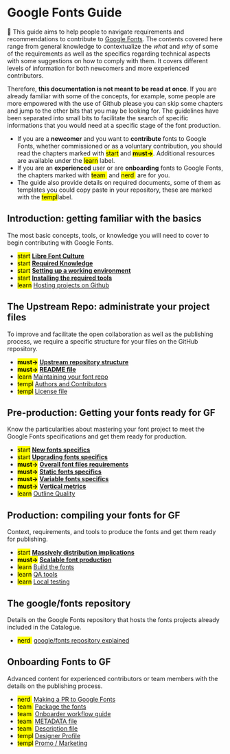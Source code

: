 <link href="style.css" rel="stylesheet">

# Google Fonts Guide

<div class="callout">

🦜 This guide aims to help people to navigate requirements and recommendations to contribute to <a href="https://fonts.google.com">Google Fonts</a>. The contents covered here range from general knowledge to contextualize the <i>what</i> and <i>why</i> of some of the requirements as well as the specifics regarding technical aspects with some suggestions on how to comply with them. It covers different levels of information for both newcomers and more experienced contributors.

Therefore, <b>this documentation is not meant to be read at once</b>. If you are already familiar with some of the concepts, for example, some people are more empowered with the use of Github please you can skip some chapters and jump to the other bits that you may be looking for. The guidelines have been separated into small bits to facilitate the search of specific informations that you would need at a specific stage of the font production.

<ul>
  <li>If you are a <b>newcomer</b> and you want to <b>contribute</b> fonts to Google Fonts, whether commissioned or as a voluntary contribution, you should read the chapters marked with 
  <mark class="blue">start</mark> and <mark class="green"><b>must&rarr;</b></mark>. Additional resources are available under the <mark class="yellow">learn</mark> label.
  </li>
  <li>
  If you are an <b>experienced</b> user or are <b>onboarding</b> fonts to Google Fonts, the chapters marked with <mark class="brown">team&nbsp;</mark> and <mark class="purple">nerd&nbsp;</mark> are for you.
  </li>
  <li>
  The guide also provide details on required documents, some of them as templates you could copy paste in your repository, these are marked with the <mark class="grey">templ</mark>label.
  </li>
</ul>

</div>


## Introduction: getting familiar with the basics

The most basic concepts, tools, or knowledge you will need to cover to begin contributing with Google Fonts.

* <mark class="blue">start</mark>
  <b>[Libre Font Culture](culture.md)</b>
* <mark class="blue">start</mark>
  <b>[Required Knowledge](https://googlefonts.github.io/gf-guide/tools.html#required-knowledge)</b>
* <mark class="blue">start</mark>
  <b>[Setting up a working environment](https://googlefonts.github.io/gf-guide/tools.html#setting-up-a-working-environment)</b> 
* <mark class="blue">start</mark>
  <b>[Installing the required tools](https://googlefonts.github.io/gf-guide/tools.html#installing-the-required-tools)</b> 
* <mark class="yellow">learn</mark>
  [Hosting projects on Github](hosting.md)

## The Upstream Repo: administrate your project files

To improve and facilitate the open collaboration as well as the publishing process, we require a specific structure for your files on the GitHub repository.

* <mark class="green"><b>must&rarr;</b></mark>
  <b>[Upstream repository structure](upstream.md)</b>
* <mark class="green"><b>must&rarr;</b></mark>
  <b>[README file](readmefile.md)</b> 
* <mark class="yellow">learn</mark>
  [Maintaining your font repo](maintaining.md) 
* <mark class="grey">templ</mark>
  [Authors and Contributors](authors.md)  
* <mark class="grey">templ</mark>
   [License file](license.md)
  

## Pre-production: Getting your fonts ready for GF

Know the particularities about mastering your font project to meet the Google Fonts specifications and get them ready for production.

* <mark class="blue">start</mark>
  <b>[New fonts specifics](https://googlefonts.github.io/gf-guide/onboarding.html#new-fonts)</b> 
* <mark class="blue">start</mark>
  <b>[Upgrading fonts specifics](https://googlefonts.github.io/gf-guide/onboarding.html#font-upgrades)</b> 
* <mark class="green"><b>must&rarr;</b></mark>
  <b>[Overall font files requirements](requirements.md)</b> 
* <mark class="green"><b>must&rarr;</b></mark>
  <b>[Static fonts specifics](statics.md)</b> 
* <mark class="green"><b>must&rarr;</b></mark>
  <b>[Variable fonts specifics](variable.md)</b>
* <mark class="green"><b>must&rarr;</b></mark>
  <b>[Vertical metrics](metrics.md)</b>
* <mark class="yellow">learn</mark>
  [Outline Quality](outlines.md)
  
<!--
* <mark class="yellow">learn</mark>
  [Refining your typeface](refining.md) 
-->

## Production: compiling your fonts for GF

Context, requirements, and tools to produce the fonts and get them ready for publishing.

* <mark class="blue">start</mark>
  <b>[Massively distribution implications](https://googlefonts.github.io/gf-guide/production.html#fonts-are-massively-distributed)</b>
* <mark class="green"><b>must&rarr;</b></mark>
  <b>[Scalable font production](https://googlefonts.github.io/gf-guide/production.html#scalable-font-production)</b>
* <mark class="yellow">learn</mark>
  [Build the fonts](build.md) 
* <mark class="yellow">learn</mark>
  [QA tools](qa.md)  
* <mark class="yellow">learn</mark>
  [Local testing](testing.md) 


## The google/fonts repository 

Details on the Google Fonts repository that hosts the fonts projects already included in the Catalogue.

* <mark class="purple">nerd&nbsp;</mark>
  [google/fonts repository explained](googlefonts.md)


## Onboarding Fonts to GF

Advanced content for experienced contributors or team members with the details on the publishing process.

* <mark class="purple">nerd&nbsp;</mark>
  [Making a PR to Google Fonts](making-pr.md) 
* <mark class="brown">team&nbsp;</mark>
  [Package the fonts](package.md) 
* <mark class="brown">team&nbsp;</mark>
  [Onboarder workflow guide](onboarder-workflow.md) 
* <mark class="brown">team&nbsp;</mark>
  [METADATA file](metadata.md) 
* <mark class="brown">team&nbsp;</mark>
  [Description file](description.md)
* <mark class="grey">templ</mark>
  [Designer Profile](profile.md) 
* <mark class="grey">templ</mark>
  [Promo / Marketing](marketing.md) 
   

<!-- ## More info

Overall knowledge. 

* <mark class="yellow">learn</mark>
  [The font tables explained](fonttables.md) 
-->
